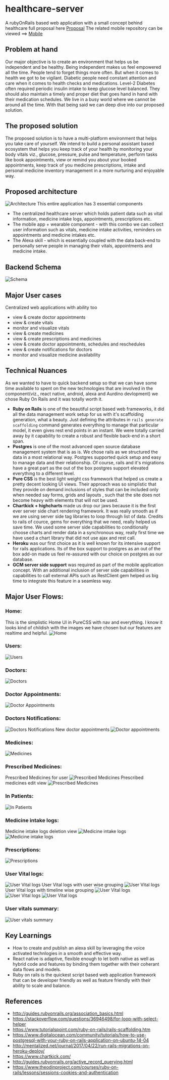 # healthcare-server
A rubyOnRails based web application with a small concept behind healthcare full proposal here [Proposal](https://github.com/rajagopal28/healthcare-server/blob/master/proposal.md)
The related mobile repository can be viewed ==> [Mobile](https://github.com/rajagopal28/Jackie)
## Problem at hand
Our major objective is to create an environment that helps us be independent and be healthy. Being independent makes us feel empowered all the time. People tend to forget things more often. But when it comes to health we got to be vigilant. Diabetic people need constant attention and care when it comes to health checks and medications. Level-2 Diabetes often required periodic insulin intake to keep glucose level balanced. They should also maintain a timely and proper diet that goes hand in hand with their medication schedules. We live in a busy world where we cannot be around all the time. With that being said we can deep dive into our proposed solution.

## The proposed solution
The proposed solution is to have a multi-platform environment that helps you take care of yourself. We intend to build a personal assistant based ecosystem that helps you keep track of your health by monitoring your body vitals viz., glucose, pressure, pulse and temperature, perform tasks like book appointments, view or remind you about your booked appointments, keep track of you medicine prescriptions, intake and personal medicine inventory management in a more nurturing and enjoyable way.


## Proposed architecture
![Architecture](https://file.ac/h-50abi7Tj0/image00.png)
This entire application has 3 essential components
- The centralized healthcare server which holds patient data such as vital information, medicine intake logs, appointments, prescriptions etc.
- The mobile app + wearable component - with this combo we can collect user information such as vitals, medicine intake activities, reminders on appointments and medicine intakes etc.
- The Alexa skill - which is essentially coupled with the data back-end to personally serve people in managing their vitals, appointments and medicine intake.


## Backend Schema
![Schema](https://file.ac/h-50abi7Tj0/image02.png)


## Major User cases
Centralized web applications with ability too
- view & create doctor appointments
- view & create vitals
- monitor and visualize vitals
- view & create medicines
- view & create prescriptions and medicines
- view & create doctor appointments, schedules and reschedules
- view & create notifications for doctors
- monitor and visualize medicine availability

## Technical Nuances
As we wanted to have to quick backend setup so that we can have some time available to spent on the new technologies that are involved in the component(viz., react native, android, alexa and Aurdino devlopment) we chose Ruby On Rails and it was totally worth it.
* **Ruby on Rails** is one of the beautiful script based web frameworks, it did all the data management work setup for us with it's scaffolding generation, what a beauty. Just defining the attributes in `` rails generate scaffolding `` command generates everything to manage that particular model, it even gives rest end points in an instant. We were totally carried away by it capability to create a robust and flexible back-end in a short span.
* **Postgres** is one of the most advanced open source database management system that is as is. We chose rails as we structured the data in a most relational way. Postgres supported quick setup and easy to manage data and their relationship. Of course, rails and it's migrations have a great part as the out of the box postgres support elevated everything to a different level.
* **Pure CSS** is the best light weight css framework that helped us create a pretty decent looking UI views. Their approach was so simplistic that they provide on demand inclusions of styles that can be included only when needed say forms, grids and layouts , such that the site does not become heavy with elements that will not be used.
* **Chartkick + highcharts** made us drop our jaws because it is the first ever server side chart rendering framework. It was really smooth as if we are using server side tag libraries to loop through list of data. Credits to rails of cource, gems for everything that we need, really helped us save time. We used some server side capabilities to conditionally choose charts and render data in a synchronous way, really first time we have used a chart library that did not use ajax and rest call.
* **Heroku** was our first choice as it is well known for its intensive support for rails applications. Its of the box support to postgres as an out of the box add-on made us feel re-assured with our choice on postgres as our database.
* **GCM server side support** was required as part of the mobile application concept. With an additional inclusion of server side capabilities in capabilities to call external APIs such as RestClient gem helped us big time to integrate this feature in a seamless way.


## Major User Flows:
### Home:
This is the simplistic Home UI in PureCSS with nav and everything. I know it looks kind of childish with the images we have chosen but our features are realtime and helpful.
![Home](https://file.ac/h-50abi7Tj0/image000.PNG)
### Users:
![Users](https://file.ac/h-50abi7Tj0/image001.PNG)
### Doctors:
![Doctors](https://file.ac/h-50abi7Tj0/image002.PNG)
### Doctor Appointments:
![Doctor Appointments](https://file.ac/h-50abi7Tj0/image003.PNG)
### Doctors Notifications:
![Doctors Notifications](https://file.ac/h-50abi7Tj0/image004.PNG)
New doctor appointments
![Doctor appointments](https://file.ac/h-50abi7Tj0/image009.PNG)
### Medicines:
![Medicines](https://file.ac/h-50abi7Tj0/image006.PNG)
### Prescribed Medicines:
Prescribed Medicines for user
![Prescribed Medicines](https://file.ac/h-50abi7Tj0/image010.PNG)
Prescribed medicines edit view
![Prescribed Medicines](https://file.ac/h-50abi7Tj0/image017.PNG)
### In Patients:
![In Patients](https://file.ac/h-50abi7Tj0/image005.PNG)
### Medicine intake logs:
Medicine intake logs deletion view
![Medicine intake logs](https://file.ac/h-50abi7Tj0/image018.PNG)
![Medicine intake logs](https://file.ac/h-50abi7Tj0/image019.PNG)
### Prescriptions:
![Prescriptions](https://file.ac/h-50abi7Tj0/image007.PNG)
### User Vital logs:
![User Vital logs](https://file.ac/h-50abi7Tj0/image011.PNG)
User Vital logs with user wise grouping
![User Vital logs](https://file.ac/h-50abi7Tj0/image012.PNG)
User Vital logs with timeline wise grouping
![User Vital logs](https://file.ac/h-50abi7Tj0/image013.PNG)
![User Vital logs](https://file.ac/h-50abi7Tj0/image014.PNG)
![User Vital logs](https://file.ac/h-50abi7Tj0/image015.PNG)
### User vitals summary:
![User vitals summary](https://file.ac/h-50abi7Tj0/image016.PNG)



## Key Learnings
- How to create and publish an alexa skill by leveraging the voice activated technlogies in a smooth and effective way.
- React native is adaptive, flexible enough to let both native as well as hybrid code and features by binding them together with their coherant data flows and models.
- Ruby on rails is the quickest script based web application framework that can be developer friendly as well as feature friendly with their ability to scale and balance.

## References
- http://guides.rubyonrails.org/association_basics.html
- https://stackoverflow.com/questions/36946498/for-loop-with-select-helper
- https://www.tutorialspoint.com/ruby-on-rails/rails-scaffolding.htm
- https://www.digitalocean.com/community/tutorials/how-to-use-postgresql-with-your-ruby-on-rails-application-on-ubuntu-14-04
- http://mentalized.net/journal/2017/04/22/run-rails-migrations-on-heroku-deploy/
- https://www.chartkick.com/
- http://guides.rubyonrails.org/active_record_querying.html
- https://www.theodinproject.com/courses/ruby-on-rails/lessons/sessions-cookies-and-authentication
